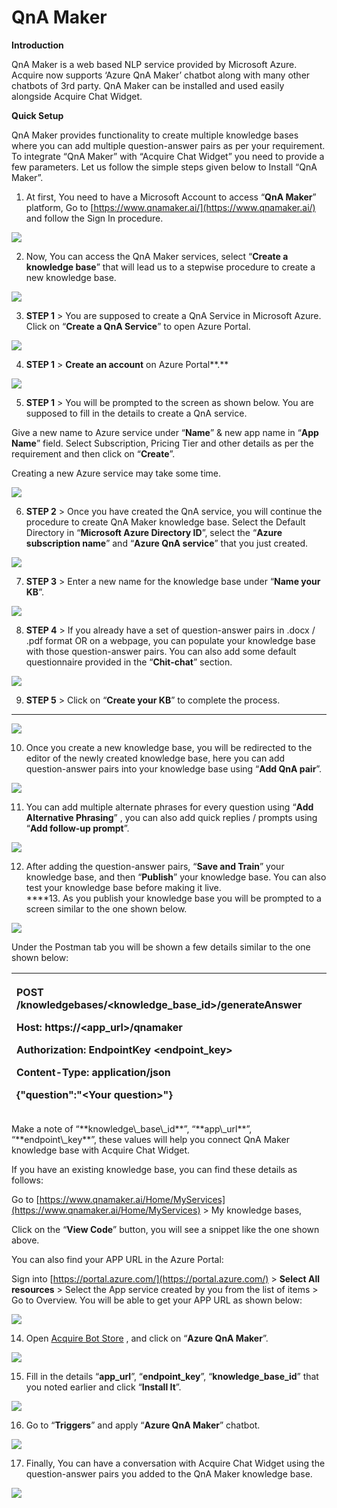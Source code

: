 # QnA Maker

**Introduction**  


QnA Maker is a web based NLP service provided by Microsoft Azure. Acquire now supports ‘Azure QnA Maker’ chatbot along with many other chatbots of 3rd party. QnA Maker can be installed and used easily alongside Acquire Chat Widget.

**Quick Setup**

QnA Maker provides functionality to create multiple knowledge bases where you can add multiple question-answer pairs as per your requirement. To integrate “QnA Maker” with “Acquire Chat Widget” you need to provide a few parameters. Let us follow the simple steps given below to Install “QnA Maker”.

1. At first, You need to have a Microsoft Account to access “**QnA Maker**” platform, Go to [https://www.qnamaker.ai/](https://www.qnamaker.ai/) and follow the Sign In procedure.

![](https://lh5.googleusercontent.com/HzsEqsoJoMwYX-XesL-9blGVRdHCwU8dvWfWhFor8GJ5ssit_EXhNg142j19lMlDvsqrcpeo86Bvl8lKbeeRs62z30X1ptvRYj4ftNP29-XkZEim9xBB821plzLLsVpUxsMFYbdS)

2. Now, You can access the QnA Maker services, select “**Create a knowledge base**” that will lead us to a stepwise procedure to create a new knowledge base.

![](https://lh4.googleusercontent.com/agb2u4Ex-f4CuVDiXN_KKj42y2Wvv-oOqlvMI6NnUVQYroc9OPepR961bxWL94MgQVV5EkvXAjhVhQKKTSsxH79oCzje7Cib-NkO_UpTeJUzZTyWUOkVEy315CGJ44fVtPT_hFJI)

3. **STEP 1** &gt; You are supposed to create a QnA Service in Microsoft Azure. Click on “**Create a QnA Service**” to open Azure Portal.

![](https://lh5.googleusercontent.com/lywMAb3ZNrkoT7RLhA0MviimOJJLqyIQAJd315u7DttswxsD-crXTQUBU9emFoWKdiK1_7Emg0rg0XSCkFvWC4XHsQtsjvaI9UFuZLi-c81fRk5QLoiGTnpuKuq7x4sqt1ACw_oz)

4. **STEP 1** &gt; **Create an account** on Azure Portal**.**

![](https://lh5.googleusercontent.com/W57VyCSTa0eSGzxhr-IlYjGoNR0y_C398iaBHAcFJUoFK1I_fVMhp9XDKlzwPkHpRtVUczl8uoAPMpZKuaIDHJdzwijbhHlQc7F32EwsGDLGfqGp9nZ8Jlx1POBd4HttAp7jdwbV)

5. **STEP 1** &gt; You will be prompted to the screen as shown below. You are supposed to fill in the details to create a QnA service.

Give a new name to Azure service under “**Name**” & new app name in “**App Name**” field. Select Subscription, Pricing Tier and other details as per the requirement and then click on “**Create**”.

Creating a new Azure service may take some time.

![](https://lh4.googleusercontent.com/ovUlfIipLBwiahkTYMScIITfEGRq_l90-3JX6vw6C48jeV7z38kZUkZgi1Jxe751ui3Q5Dm5k4SUwRI4hIZIpyROFWhBKtw5aNduTPYIS3ML4clpdqeFy4rdVFDURMKrJb9WdK0e)

6. **STEP 2** &gt; Once you have created the QnA service, you will continue the procedure to create QnA Maker knowledge base. Select the Default Directory in “**Microsoft Azure Directory ID**”, select the “**Azure subscription name**” and “**Azure QnA service**” that you just created.

![](https://lh6.googleusercontent.com/6MHnO9ie0lLgbuxV4MV7BLtjl_-EzRVV9ppUY0M2B1JYhsP3vbMYbT5uDUZlumubK_tcWSQR9W5CDucg1bqyQPP_VuohjyYHQxMOfc-B2gKI6m2chY_hz2xT6MBLrTvcvRYolSnG)

7. **STEP 3** &gt; Enter a new name for the knowledge base under “**Name your KB**”.

![](https://lh3.googleusercontent.com/wB446EDugmWx-G0pPWjaraccqr1Zu2cGrW67_IUkVTK9GTvQvuFkHrxUh524Z2SrEFw-sjz9qlD9jB4oo1Gj6kvxpbyEljaUy-K0P3zDUi369vptRlwhvEy1ipowMZdR28cla7z2)

8. **STEP 4** &gt; If you already have a set of question-answer pairs in .docx / .pdf format OR on a webpage, you can populate your knowledge base with those question-answer pairs. You can also add some default questionnaire provided in the “**Chit-chat**” section.

![](https://lh3.googleusercontent.com/M6hdwJbhFyg7BvhsLqXdt7UezhCffhIH5vQxQSfzq0pZ3zOOWa6GR3CInUQP9yVyzbgOm9kJq5UUUT9MbZwa54Ok8YCwudsQUiLgCzWGTJbVaJJnw9_jsYChAJP1SyOK3RyejdsU)

9. **STEP 5** &gt; Click on “**Create your KB**” to complete the process.  
****

![](https://lh3.googleusercontent.com/kpRMeWf-q5fm-2ndcGDaL3VcXtRZK_LC36apxfDgXzn7nNxIxgO3orFKh1kN6oQFvjhe8kIgH_wGI0_m37UeLDIPyLDT8l6WjDit0n7KA6q8OBC0BMYHEi-ZkvN3gWThn4geAF4l)

10. Once you create a new knowledge base, you will be redirected to the editor of the newly created knowledge base, here you can add question-answer pairs into your knowledge base using “**Add QnA pair**”.

![](https://lh6.googleusercontent.com/CwK1Ig2a8BsMjhWvRgyBpvPvqpUJz5fvi1xruXfYQzFl14D2_4-DSnZhIN3xyMN5NLQZlP-tioiJ6yahBdi396VdbMcSCUpW12o_z-fEKgiDUXayB1oyIkznKBAFXoLoYXb8tEVK)

11. You can add multiple alternate phrases for every question using “**Add Alternative Phrasing**” , you can also add quick replies / prompts using “**Add follow-up prompt**”.

![](https://lh4.googleusercontent.com/y7rUaIhfk_i_uRQvxqHWl7OOGEeH_riqJZAEmS8kWmcXa_lU7roolT98P8R_Ap-QYK8PLTrJmZcHs8z_ZXUFByuyfDM5TgO_hg5lCtCgBgnjgoiSnXbHPGiswp3nVA5KJe1ey1Ud)

12. After adding the question-answer pairs, “**Save and Train**” your knowledge base, and then “**Publish**” your knowledge base. You can also test your knowledge base before making it live.  
****13. As you publish your knowledge base you will be prompted to a screen similar to the one shown below.

![](https://lh6.googleusercontent.com/A91Ev2rSpo-O9XRJ1RRwzYDbygyH-1q3ZDgIKb1BVBXkJBuaUV6UAy_rP2IiJmJs2YS7aoRdFzrIj-ZcbGDrLZs1CTJGnKNRco_eq-WcsCdBI7lbaNiqaIwcjlIPMRaufZxX3Xbv)

Under the Postman tab you will be shown a few details similar to the one shown below:

<table>
  <thead>
    <tr>
      <th style="text-align:left">
        <p><b>POST /knowledgebases/&lt;knowledge_base_id&gt;/generateAnswer</b>
        </p>
        <p><b>Host: https://&lt;app_url&gt;/qnamaker</b>
        </p>
        <p><b>Authorization: EndpointKey &lt;endpoint_key&gt;</b>
        </p>
        <p><b>Content-Type: application/json</b>
        </p>
        <p><b>{&quot;question&quot;:&quot;&lt;Your question&gt;&quot;}</b>
        </p>
      </th>
    </tr>
  </thead>
  <tbody></tbody>
</table>Make a note of “**knowledge\_base\_id**”, “**app\_url**”, “**endpoint\_key**”, these values will help you connect QnA Maker knowledge base with Acquire Chat Widget.

If you have an existing knowledge base, you can find these details as follows:

Go to [https://www.qnamaker.ai/Home/MyServices](https://www.qnamaker.ai/Home/MyServices) &gt; My knowledge bases,

Click on the “**View Code**” button, you will see a snippet like the one shown above.

You can also find your APP URL in the Azure Portal:

Sign into [https://portal.azure.com/](https://portal.azure.com/) &gt; **Select All resources** &gt; Select the App service created by you from the list of items &gt; Go to Overview. You will be able to get your APP URL as shown below:

![](https://lh5.googleusercontent.com/nODz1ayxVMsmOGdEbo8_V01xVbTkgkCdE9lujjiEAAC3x3jZwYnryjOpKZuCMyUK3yBWmC-d5oYqbnwqhYlwcYnNvFTCyHWlEkNCnv9mCJ_pHzeJSe4ErsNtrOG_uiKX01bIiker)

14. Open [Acquire Bot Store](https://app.acquire.io/chatbot/store) , and click on  “**Azure QnA Maker**”. 

![](https://lh5.googleusercontent.com/Bu7gSVFeAKays7PFDok29iPtjq9lqKIKckaexDYl-w_Xhq7guKUHaEYFjIeb9fKTkrR1YbZT-TNyMDJcA22QbJSNcSKvAAzNzsuXa2-fthdXgyBW2afp4LXUCxtvb0k5n0nnpOU0)

15. Fill in the details  “**app\_url**”, “**endpoint\_key**”, “**knowledge\_base\_id**” that you noted earlier and click “**Install It**”.

![](https://lh4.googleusercontent.com/_MGJYXxLJiJyjVvRth-PVNv0uX6igvicFYKMXjdSA59G_whU0Aco1TAug60FwxJoAKkMFz-JDGihkRjLno3KyweTIIt5W3GmCnrl21MR1axOiH7VP5HKPN2ctxqhnRV1EW8YADOE)

16. Go to “**Triggers**” and apply “**Azure QnA Maker**” chatbot.

![](https://lh4.googleusercontent.com/sehr0dvA9nx2XK_-09zL3d3RJSWOFIcPjFf5cwCZVYuJm3RH4vcy_GXUgZA4yMOW_lDnG4jszCtbbJrWHowhFMghiFZGYbyFCT6x8qgxa4Hyygo9FjRBfRSdPwEMb-lRYNr_H651)

17. Finally, You can have a conversation with Acquire Chat Widget using the question-answer pairs you added to the QnA Maker knowledge base.

![](https://lh4.googleusercontent.com/bBd4mtJsCFkCQ9uP6LUchAq43D40mIE5Y3HecBuK5zuJTx7ENUbN14OaaSUS0x8_8DiM3BnpgyScmr6qY2EKbnkkHfSRCxBmrsYrWEMpu32A7p1bgKVy5_WjxoaEGsaZB9v7kKDN)

